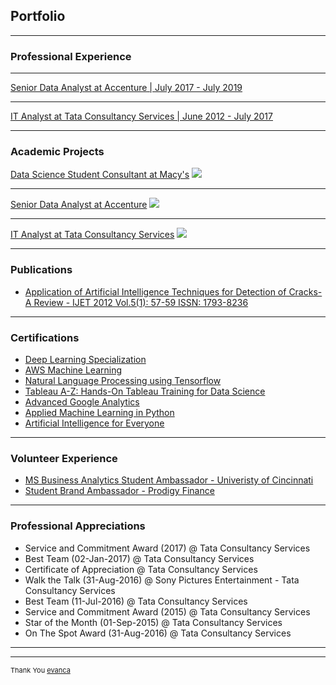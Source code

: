 ## Portfolio

---

### Professional Experience 


---
[Senior Data Analyst at Accenture | July 2017 - July 2019](/pdf/sample_presentation.pdf)

---
[IT Analyst at Tata Consultancy Services | June 2012 - July 2017](http://example.com/)

---

### Academic Projects 

[Data Science Student Consultant at Macy's](/sample_page)
<img src="images/dummy_thumbnail.jpg?raw=true"/>

---
[Senior Data Analyst at Accenture](/pdf/sample_presentation.pdf)
<img src="images/dummy_thumbnail.jpg?raw=true"/>

---
[IT Analyst at Tata Consultancy Services](http://example.com/)
<img src="images/dummy_thumbnail.jpg?raw=true"/>

---

### Publications

- [Application of Artificial Intelligence Techniques for Detection of Cracks-A Review - IJET 2012 Vol.5(1): 57-59 ISSN: 1793-8236](http://www.ijetch.org/papers/510-M058.pdf)

---

### Certifications

- [Deep Learning Specialization](https://www.coursera.org/account/accomplishments/certificate/24N2RRVPBCUR)
- [AWS Machine Learning](https://www.coursera.org/account/accomplishments/certificate/8KX9VUXBUXBB)
- [Natural Language Processing using Tensorflow](https://www.coursera.org/account/accomplishments/certificate/3AVDX6QNJ9KL)
- [Tableau A-Z: Hands-On Tableau Training for Data Science](https://www.udemy.com/certificate/UC-TB6XLYQB/)
- [Advanced Google Analytics](https://analytics.google.com/analytics/academy/certificate/qIGtqA0gRmOy0xx9BtY2Aw)
- [Applied Machine Learning in Python](https://www.coursera.org/account/accomplishments/certificate/24N2RRVPBCUR)
- [Artificial Intelligence for Everyone](https://www.coursera.org/account/accomplishments/certificate/T8VGKJB29QKQ)

---

### Volunteer Experience

- [MS Business Analytics Student Ambassador - Univeristy of Cincinnati](https://business.uc.edu/academics/specialized-masters/business-analytics.html)
- [Student Brand Ambassador - Prodigy Finance](https://prodigyfinance.com)

---

### Professional Appreciations

- Service and Commitment Award (2017) @ Tata Consultancy Services
- Best Team (02-Jan-2017) @ Tata Consultancy Services
- Certificate of Appreciation @ Tata Consultancy Services
- Walk the Talk  (31-Aug-2016) @ Sony Pictures Entertainment - Tata Consultancy Services
- Best Team (11-Jul-2016) @ Tata Consultancy Services
- Service and Commitment Award (2015) @ Tata Consultancy Services
- Star of the Month (01-Sep-2015) @ Tata Consultancy Services
- On The Spot Award (31-Aug-2016) @ Tata Consultancy Services


---

---
<p style="font-size:11px">Thank You <a href="https://github.com/evanca/quick-portfolio">evanca</a></p>
<!-- Remove above link if you don't want to attibute -->
